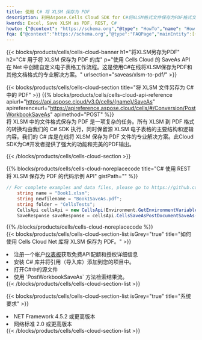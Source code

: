 ```yaml
---
title: 使用 C# 将 XLSM 保存为 PDF
description: 利用Aspose.Cells Cloud SDK for C#将XLSM格式文件保存为PDF格式文件。
kwords: Excel, Save XLSM as PDF, REST, C#
howto: {"@context": "https://schema.org","@type": "HowTo","name": "How to save XLSM as PDF using the Cells Cloud Net library.","description": "How to save XLSM as PDF using the Cells Cloud Net library.","image": {"@type": "ImageObject"},"url": "/net/saveas/xlsm-to-pdf/","step": [{ "@type": "HowToStep","name": "How to save XLSM as PDF using the Cells Cloud Net library. step 1", "image": {"@type": "ImageObject",},"url": "/net/saveas/xlsm-to-pdf/","text": "Register an account at <a href='https://dashboard.aspose.cloud/'>Dashboard</a> to get free API quota & authorization details",},{ "@type": "HowToStep","name": "How to save XLSM as PDF using the Cells Cloud Net library. step 1", "image": {"@type": "ImageObject",},"url": "/net/saveas/xlsm-to-pdf/","text": "Install C# library and add the reference (import the library) to your project.",},{ "@type": "HowToStep","name": "How to save XLSM as PDF using the Cells Cloud Net library. step 1", "image": {"@type": "ImageObject",},"url": "/net/saveas/xlsm-to-pdf/","text": "Open the source file in C#",},{ "@type": "HowToStep","name": "How to save XLSM as PDF using the Cells Cloud Net library. step 1", "image": {"@type": "ImageObject",},"url": "/net/saveas/xlsm-to-pdf/","text": "Use the `PostWorkbookSaveAs` method to retrieve the resulting stream.",}, ],"supply": {"@type": "HowToSupply","name": "document"},"tool": [{"@type": "HowToTool","name": "Visual Studio, Visual Studio Code, Rider"},{"@type": "HowToTool","name": "Aspose Cells"}],"totalTime": "PT6M"}
fqa: {"@context":"https://schema.org","@type":"FAQPage","mainEntity":[{"@type":"Question","name":"Why save file as other formats file in C# using REST API?","acceptedAnswer":{"@type":"Answer","text":"Documents are encoded in many ways, and some files may be incompatible with the software you use. To open and read such files, just save them as appropriate file formats.<br/><ol><li>Install .NET SDK and add the reference (import the library) to your project.</li><li>Open the source file in C# using REST API.</li><li>Call the PostWorkbookSaveAsRequest() method, passing an output filename with required extension.</li><li>Get the result of save as a separate file.</li></ol>"}},{"@type":"Question","name":"What file formats can I save as with your C# library?","acceptedAnswer":{"@type":"Answer","text":"We support a variety of file formats for conversion using .NET library, including XLSX, Excel, xls , PDF, CSV, HTML, Markdown, XML, PNG, JPG, TIFF, Json, TXT and many more."}},{"@type":"Question","name":"What is the maximum allowed file size for conversion using this .NET library?","acceptedAnswer":{"@type":"Answer","text":"There are no file size limits for format conversions using .NET library."}}]}
---
```

{{< blocks/products/cells/cells-cloud-banner h1="将XLSM另存为PDF" h2="C# 用于将 XLSM 保存为 PDF 的库" p="使用 Cells Cloud 的 SaveAs API 在 Net 中创建自定义电子表格工作流程。这是使用C#在线将XLSM保存为PDF和其他文档格式的专业解决方案。" urlsection="saveas/xlsm-to-pdf/" >}}

{{< blocks/products/cells/cells-cloud-section title="将 XLSM 文件另存为 C# 中的 PDF" >}}
{{% blocks/products/cells/cells-cloud-api-reference apiurl="https://api.aspose.cloud/v3.0/cells/{name}/SaveAs" apireferenceurl="https://apireference.aspose.cloud/cells/#/Conversion/PostWorkbookSaveAs" apimethod="POST" %}}
<br/>
将 XLSM 中的文件格式保存为 PDF 是一项复杂的任务。所有 XLSM 到 PDF 格式的转换均由我们的 C# SDK 执行，同时保留源 XLSM 电子表格的主要结构和逻辑内容。我们的 C# 库是在线将 XLSM 保存为 PDF 文件的专业解决方案。此Cloud SDK为C#开发者提供了强大的功能和完美的PDF输出。

{{< /blocks/products/cells/cells-cloud-section >}}

{{% blocks/products/cells/cells-cloud-noreplacecode title="C# 使用 REST 将 XLSM 保存为 PDF 的代码示例 API" gistPath="" %}}
  
```cs
// For complete examples and data files, please go to https://github.com/aspose-cells-cloud/aspose-cells-cloud-dotnet/
    string name = "Book1.xlsm";
    string newfilename = "Book1SaveAs.pdf";
    string folder = "CellsTests";
    CellsApi cellsApi = new CellsApi(Environment.GetEnvironmentVariable("ProductClientId"), Environment.GetEnvironmentVariable("ProductClientSecret"));
    SaveResponse saveResponse = cellsApi.CellsSaveAsPostDocumentSaveAs(name, null, newfilename, null,null,folder);
```
  
{{% /blocks/products/cells/cells-cloud-noreplacecode %}}
<br/>
{{< blocks/products/cells/cells-cloud-section-list isGrey="true" title="如何使用 Cells Cloud Net 库将 XLSM 保存为 PDF。" >}}
<li>注册一个帐户<a href="https://dashboard.aspose.cloud/">仪表板</a>获取免费API配额和授权详细信息</li>
<li>安装 C# 库并将引用（导入库）添加到您的项目中。</li>
<li>打开C#中的源文件</li>
<li>使用 `PostWorkbookSaveAs` 方法检索结果流。</li>
{{< /blocks/products/cells/cells-cloud-section-list >}}

{{< blocks/products/cells/cells-cloud-section-list isGrey="true" title="系统要求" >}}
<li>NET Framework 4.5.2 或更高版本</li>
<li>网络标准 2.0 或更高版本</li>
{{< /blocks/products/cells/cells-cloud-section-list >}}
